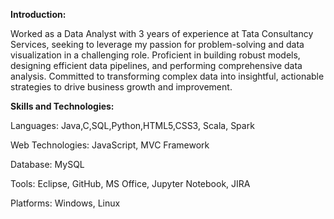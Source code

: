 **Introduction:**

Worked as a Data Analyst with 3 years of experience at Tata Consultancy Services, seeking to leverage my passion for problem-solving and data visualization in a challenging role. Proficient in building robust models, designing efficient data pipelines, and performing comprehensive data analysis. Committed to transforming complex data into insightful, actionable strategies to drive business growth and improvement.

**Skills and Technologies:**

Languages:	Java,C,SQL,Python,HTML5,CSS3, Scala, Spark

Web Technologies:    JavaScript, MVC Framework

Database:	MySQL

Tools:	Eclipse, GitHub, MS Office, Jupyter Notebook, JIRA

Platforms:	Windows, Linux
